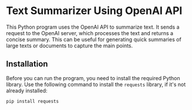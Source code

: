 # Text Summarizer Using OpenAI API

This Python program uses the OpenAI API to summarize text. It sends a request to the OpenAI server, which processes the text and returns a concise summary. This can be useful for generating quick summaries of large texts or documents to capture the main points.

## Installation

Before you can run the program, you need to install the required Python library. Use the following command to install the `requests` library, if it's not already installed:

```bash
pip install requests

